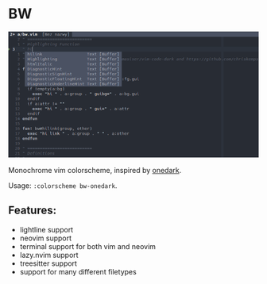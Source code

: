 # BW

![Screenshot](screenshots/shot.png)

Monochrome vim colorscheme, inspired by [onedark](https://github.com/joshdick/onedark.vim).

Usage: `:colorscheme bw-onedark`.

## Features:

- lightline support
- neovim support
- terminal support for both vim and neovim
- lazy.nvim support
- treesitter support
- support for many different filetypes
